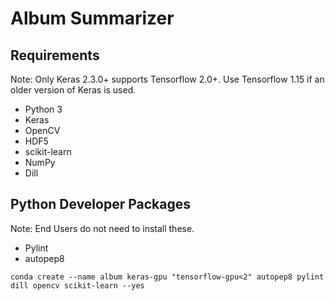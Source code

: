 # Album Summarizer
## Requirements
Note: Only Keras 2.3.0+ supports Tensorflow 2.0+. Use Tensorflow 1.15 if an older version of Keras is used.
- Python 3
- Keras
- OpenCV
- HDF5
- scikit-learn
- NumPy
- Dill

## Python Developer Packages
Note: End Users do not need to install these.
- Pylint
- autopep8

```
conda create --name album keras-gpu "tensorflow-gpu<2" autopep8 pylint dill opencv scikit-learn --yes
```
